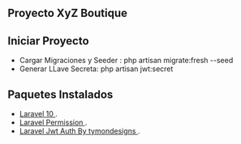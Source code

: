 ## Proyecto XyZ Boutique

## Iniciar Proyecto
-  Cargar Migraciones y Seeder : php artisan migrate:fresh --seed
-  Generar LLave Secreta:  php artisan jwt:secret


## Paquetes Instalados
-   [ Laravel 10 ](https://laravel.com/docs/10.x).
-   [ Laravel Permission ](https://spatie.be/docs/laravel-permission/v6/introduction).
-   [ Laravel Jwt Auth By tymondesigns ](https://github.com/tymondesigns/jwt-auth).
